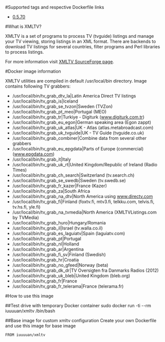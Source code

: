 #Supported tags and respective Dockerfile links

* [0.5.70](https://github.com/iuuuuan/xmltv/blob/master/Dockerfile)


#What is XMLTV?

XMLTV is a set of programs to process TV (tvguide) listings and manage your TV viewing, storing listings in an XML format. There are backends to download TV listings for several countries, filter programs and Perl libraries to process listings.

For more information visit [XMLTV SourceForge page](http://sourceforge.net/projects/xmltv/).

#Docker image information

XMLTV utilities are compiled in default /usr/local/bin directory.
Image contains following TV grabbers:

* /usr/local/bin/tv_grab_dtv_la|Latin America Direct TV listings 
* /usr/local/bin/tv_grab_is|Iceland 
* /usr/local/bin/tv_grab_se_tvzon|Sweden (TVZon)
* /usr/local/bin/tv_grab_pt_meo|Portugal (MEO)
* /usr/local/bin/tv_grab_tr|Turkiye - Digiturk (www.digiturk.com.tr)
* /usr/local/bin/tv_grab_eu_egon|German speaking area (Egon zappt)
* /usr/local/bin/tv_grab_uk_atlas|UK - Atlas (atlas.metabroadcast.com)
* /usr/local/bin/tv_grab_uk_tvguide|UK - TV Guide (tvguide.co.uk)
* /usr/local/bin/tv_grab_combiner|Combine data from several other grabbers
* /usr/local/bin/tv_grab_eu_epgdata|Parts of Europe (commercial) (www.epgdata.com)
* /usr/local/bin/tv_grab_it|Italy
* /usr/local/bin/tv_grab_uk_rt|United Kingdom/Republic of Ireland (Radio Times)
* /usr/local/bin/tv_grab_ch_search|Switzerland (tv.search.ch)
* /usr/local/bin/tv_grab_se_swedb|Sweden (tv.swedb.se)
* /usr/local/bin/tv_grab_fr_kazer|France (Kazer)
* /usr/local/bin/tv_grab_za|South Africa
* /usr/local/bin/tv_grab_na_dtv|North America using www.directv.com
* /usr/local/bin/tv_grab_fi|Finland (foxtv.fi, mtv3.fi, telkku.com, telvis.fi, tv.hs.fi, yle.fi)
* /usr/local/bin/tv_grab_na_tvmedia|North America (XMLTVListings.com by TVMedia)
* /usr/local/bin/tv_grab_huro|Hungary/Romania
* /usr/local/bin/tv_grab_il|Israel (tv.walla.co.il)
* /usr/local/bin/tv_grab_es_laguiatv|Spain (laguiatv.com)
* /usr/local/bin/tv_grab_pt|Portugal
* /usr/local/bin/tv_grab_nl|Holland
* /usr/local/bin/tv_grab_ar|Argentina
* /usr/local/bin/tv_grab_fi_sv|Finland (Swedish)
* /usr/local/bin/tv_grab_hr|Croatia
* /usr/local/bin/tv_grab_no_gfeed|Norway (beta)
* /usr/local/bin/tv_grab_dk_dr|TV Oversigten fra Danmarks Radios (2012)
* /usr/local/bin/tv_grab_uk_bleb|United Kingdom (bleb.org)
* /usr/local/bin/tv_grab_fr|France
* /usr/local/bin/tv_grab_fr_telerama|France (telerama.fr)

#How to use this image

##Test drive with temporary Docker container
    sudo docker run -ti --rm iuuuuan/xmltv /bin/bash

##Base image for custom xmltv configuration
Create your own Dockerfile and use this image for base image

    FROM iuuuuan/xmltv
